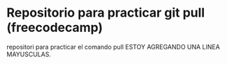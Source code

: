 # Repositorio para practicar git pull (freecodecamp)
repositori para practicar el comando pull
ESTOY AGREGANDO UNA LINEA MAYUSCULAS.
